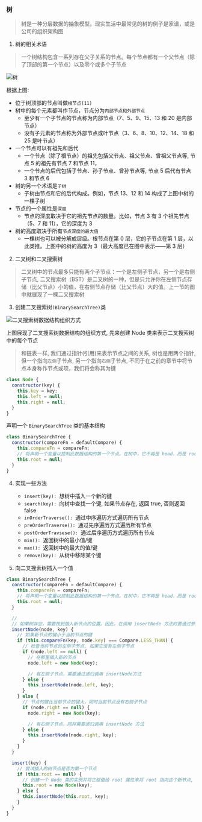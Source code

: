 ### 树

> 树是一种分层数据的抽象模型。现实生活中最常见的树的例子是家谱，或是公司的组织架构图

1. 树的相关术语

> 一个树结构包含一系列存在父子关系的节点。每个节点都有一个父节点（除了顶部的第一个节点）以及零个或多个子节点

![树](https://upload-images.jianshu.io/upload_images/5983146-622ae748070d13f2.png?imageMogr2/auto-orient/strip%7CimageView2/2/w/1240)

根据上图:

- 位于树顶部的节点叫做`根节点(11)`
- 树中的每个元素都叫作节点，节点分为`内部节点和外部节点`
  - 至少有一个子节点的节点称为内部节点（7、5、9、15、13 和 20 是内部节点）
  - 没有子元素的节点称为外部节点或叶节点（3、6、8、10、12、14、18 和 25 是叶节点）
- 一个节点可以有祖先和后代
  - 一个节点（除了根节点）的祖先包括父节点、祖父节点、曾祖父节点等, 节点 5 的祖先有节点 7 和节点 11，
  - 一个节点的后代包括子节点、孙子节点、曾孙节点等, 节点 5 后代有节点 3 和节点 6
- 树的另一个术语是`子树`
  - 子树由节点和它的后代构成。例如，节点 13、12 和 14 构成了上图中树的一棵子树
- 节点的一个属性是`深度`
  - 节点的深度取决于它的祖先节点的数量。比如，节点 3 有 3 个祖先节点（5、7 和 11），它的深度为 3
- 树的高度取决于所有`节点深度的最大值`
  - 一棵树也可以被分解成层级。根节点在第 0 层，它的子节点在第 1 层，以此类推。上图中的树的高度为 3（最大高度已在图中表示——第 3 层）

2. 二叉树和二叉搜索树

> 二叉树中的节点最多只能有两个子节点：一个是左侧子节点，另一个是右侧子节点, 二叉搜索树（BST）是二叉树的一种，但是只允许你在左侧节点存储（比父节点）小的值，在右侧节点存储（比父节点）大的值。上一节的图中就展现了一棵二叉搜索树

3. 创建二叉搜索树`(BinarySearchTree)`类

![二叉搜索树数据结构组织方式](https://upload-images.jianshu.io/upload_images/5983146-003e90c1805bac8a.png?imageMogr2/auto-orient/strip%7CimageView2/2/w/1240)

上图展现了二叉搜索树数据结构的组织方式, 先来创建 Node 类来表示二叉搜索树中的每个节点

> 和链表一样, 我们通过指针(引用)来表示节点之间的关系, 树也是用两个指针, 但一个指向`左侧`子节点, 另一个指向`右侧`子节点, 不同于在之前的章节中将节点本身称作节点或项，我们将会称其为键

```js
class Node {
  constructor(key) {
    this.key = key;
    this.left = null;
    this.right = null;
  }
}
```

声明一个 `BinarySearchTree` 类的基本结构

```js
class BinarySearchTree {
  constructor(compareFn = defaultCompare) {
    this.compareFn = compareFn;
    // 将声明一个变量以控制此数据结构的第一个节点。在树中，它不再是 head，而是 root
    this.root = null;
  }
}
```

4. 实现一些方法

   - `insert(key): `想树中插入一个新的键
   - `search(key): `向树中查找一个键, 如果节点存在, 返回 true, 否则返回 false
   - `inOrderTraverse(): `通过中序遍历方式遍历所有节点
   - `preOrderTraverse(): `通过先序遍历方式遍历所有节点
   - `postOrderTravsese(): `通过后序遍历方式遍历所有节点
   - `min(): `返回树中的最小值/键
   - `max(): `返回树中的最大的值/键
   - `remove(key): `从树中移除某个键

5. 向二叉搜索树插入一个值

```js
class BinarySearchTree {
  constructor(compareFn = defaultCompare) {
    this.compareFn = compareFn;
    // 将声明一个变量以控制此数据结构的第一个节点。在树中，它不再是 head，而是 root
    this.root = null;
  }

  //
  // 如果树非空，需要找到插入新节点的位置。因此，在调用 insertNode 方法时要通过参数传入树的根节点和要插入的节点
  insertNode(node, key) {
    // 如果新节点的键小于当前节点的键
    if (this.compareFn(key, node.key) === Compare.LESS_THAN) {
      // 检查当前节点的左侧子节点, 如果它没有左侧子节点
      if (node.left == null) {
        // 在那里插入新的节点
        node.left = new Node(key);

        // 有左侧子节点，需要通过递归调用 insertNode方法
      } else {
        this.insertNode(node.left, key);
      }
    } else {
      // 节点的键比当前节点的键大，同时当前节点没有右侧子节点
      if (node.right == null) {
        node.right = new Node(key);

        // 有右侧子节点，同样需要递归调用 insertNode 方法
      } else {
        this.insertNode(node.right, key);
      }
    }
  }

  insert(key) {
    // 尝试插入的树节点是否为第一个节点
    if (this.root == null) {
      // 创建一个 Node 类的实例并将它赋值给 root 属性来将 root 指向这个新节点, 左指针和右指针的值会由构造函数自动设置为 null
      this.root = new Node(key);
    } else {
      this.insertNode(this.root, key);
    }
  }
}
```
